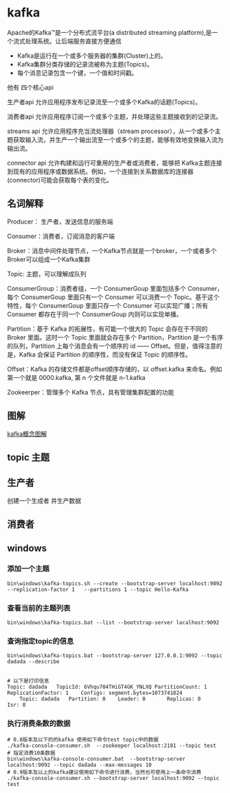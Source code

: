 # kafka

Apache的Kafka™是一个分布式流平台(a distributed streaming platform),是一个流式处理系统。让后端服务直接方便通信

- Kafka是运行在一个或多个服务器的集群(Cluster)上的。
- Kafka集群分类存储的记录流被称为主题(Topics)。
- 每个消息记录包含一个键，一个值和时间戳。

他有 四个核心api

生产者api   允许应用程序发布记录流至一个或多个Kafka的话题(Topics)。

消费者api   允许应用程序订阅一个或多个主题，并处理这些主题接收到的记录流。

streams api 允许应用程序充当流处理器（stream processor），从一个或多个主题获取输入流，并生产一个输出流至一个或多个的主题，能够有效地变换输入流为输出流。

connector api   允许构建和运行可重用的生产者或消费者，能够把 Kafka主题连接到现有的应用程序或数据系统。例如，一个连接到关系数据库的连接器(connector)可能会获取每个表的变化。

## 名词解释

Producer： 生产者，发送信息的服务端

Consumer：消费者，订阅消息的客户端

Broker：消息中间件处理节点，一个Kafka节点就是一个broker，一个或者多个Broker可以组成一个Kafka集群

Topic: 主题，可以理解成队列

ConsumerGroup：消费者组，一个 ConsumerGoup 里面包括多个 Consumer，每个 ConsumerGoup 里面只有一个 Consumer 可以消费一个 Topic。基于这个特性，每个 ConsumerGoup 里面只存一个 Consumer 可以实现广播；所有 Consumer 都存在于同一个 ConsumerGoup 内则可以实现单播。

Partition：基于 Kafka 的拓展性，有可能一个很大的 Topic 会存在于不同的 Broker 里面。这时一个 Topic 里面就会存在多个 Partition，Partition 是一个有序的队列，Partition 上每个消息会有一个顺序的 id —— Offset。但是，值得注意的是，Kafka 会保证 Partition 的顺序性，而没有保证 Topic 的顺序性。

Offset：Kafka 的存储文件都是offset顺序存储的，以 offset.kafka 来命名。例如第一个就是 0000.kafka, 第 n 个文件就是 n-1.kafka

Zookeerper：管理多个 Kafka 节点，具有管理集群配置的功能

## 图解

[kafka概念图解](https://zhuanlan.zhihu.com/p/392568942)

## topic 主题

## 生产者

创建一个生成者 并生产数据



## 消费者





## windows

### 添加一个主题
```shell
bin\windows\kafka-topics.sh --create --bootstrap-server localhost:9092 --replication-factor 1   --partitions 1 --topic Hello-Kafka
```

### 查看当前的主题列表
```shell
bin\windows\kafka-topics.bat --list --bootstrap-server localhost:9092
```

### 查询指定topic的信息

```shell
bin\windows\kafka-topics.bat --bootstrap-server 127.0.0.1:9092 --topic dadada --describe


# 以下是打印信息
Topic: dadada   TopicId: 6Vhqu704THiGT4GK_YNLXQ PartitionCount: 1       ReplicationFactor: 1    Configs: segment.bytes=1073741824
    Topic: dadada   Partition: 0    Leader: 0       Replicas: 0     Isr: 0
```

### 执行消费条数的数据

```shell
# 0.8版本及以下的的kafka 使用如下命令test topic中的数据
./kafka-console-consumer.sh  --zookeeper localhost:2181 --topic test
# 指定消费10条数据
bin\windows\kafka-console-consumer.bat  --bootstrap-server localhost:9092 --topic dadada --max-messages 10
# 0.9版本及以上的kafka建议使用如下命令进行消费，当然也可使用上一条命令消费
./kafka-console-consumer.sh --bootstrap-server localhost:9092 --topic test
```